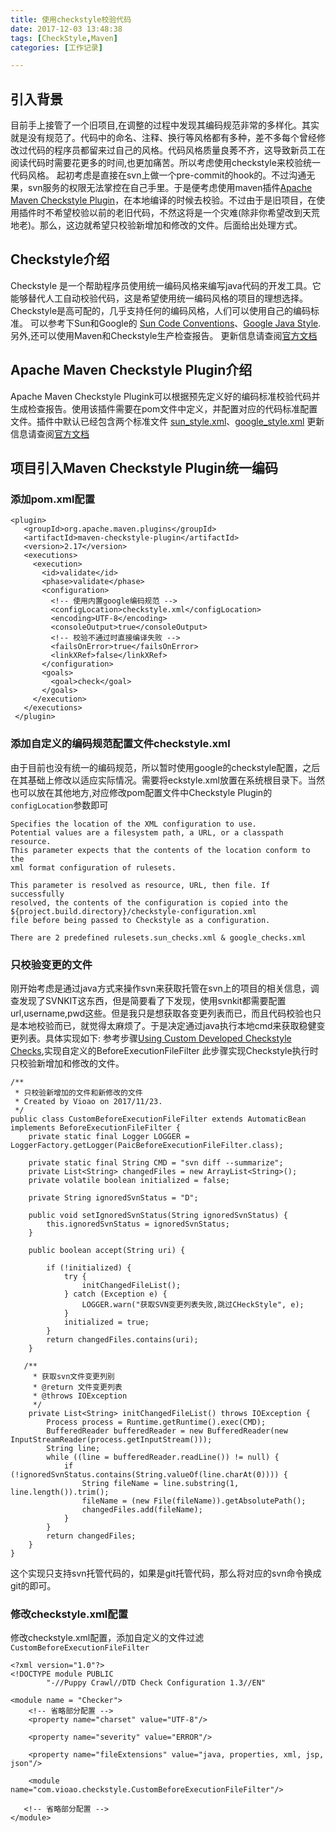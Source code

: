 ```yaml
---
title: 使用checkstyle校验代码
date: 2017-12-03 13:48:38
tags: [CheckStyle,Maven]
categories: [工作记录]

---
```

## 引入背景
目前手上接管了一个旧项目,在调整的过程中发现其编码规范非常的多样化。其实就是没有规范了。代码中的命名、注释、换行等风格都有多种，差不多每个曾经修改过代码的程序员都留来过自己的风格。代码风格质量良莠不齐，这导致新员工在阅读代码时需要花更多的时间,也更加痛苦。所以考虑使用checkstyle来校验统一代码风格。
起初考虑是直接在svn上做一个pre-commit的hook的。不过沟通无果，svn服务的权限无法掌控在自己手里。于是便考虑使用maven插件[Apache Maven Checkstyle Plugin](http://maven.apache.org/plugins/maven-checkstyle-plugin/)，在本地编译的时候去校验。不过由于是旧项目，在使用插件时不希望校验以前的老旧代码，不然这将是一个灾难(除非你希望改到天荒地老)。那么，这边就希望只校验新增加和修改的文件。后面给出处理方式。

<!-- more -->

## Checkstyle介绍
Checkstyle 是一个帮助程序员使用统一编码风格来编写java代码的开发工具。它能够替代人工自动校验代码，这是希望使用统一编码风格的项目的理想选择。Checkstyle是高可配的，几乎支持任何的编码风格，人们可以使用自己的编码标准。
可以参考下Sun和Google的 [Sun Code Conventions](http://www.oracle.com/technetwork/java/javase/documentation/codeconvtoc-136057.html)、[Google Java Style](http://checkstyle.sourceforge.net/reports/google-java-style-20170228.html).
另外,还可以使用Maven和Checkstyle生产检查报告。
更新信息请查阅[官方文档](http://checkstyle.sourceforge.net/index.html)

## Apache Maven Checkstyle Plugin介绍
Apache Maven Checkstyle Plugink可以根据预先定义好的编码标准校验代码并生成检查报告。使用该插件需要在pom文件中定义，并配置对应的代码标准配置文件。插件中默认已经包含两个标准文件 [sun_style.xml](http://checkstyle.sourceforge.net/sun_style.html)、[google_style.xml](http://checkstyle.sourceforge.net/google_style.html)
更新信息请查阅[官方文档](http://maven.apache.org/plugins/maven-checkstyle-plugin/)

## 项目引入Maven Checkstyle Plugin统一编码
### 添加pom.xml配置
```
<plugin>
   <groupId>org.apache.maven.plugins</groupId>
   <artifactId>maven-checkstyle-plugin</artifactId>
   <version>2.17</version>
   <executions>
     <execution>
       <id>validate</id>
       <phase>validate</phase>
       <configuration>
         <!-- 使用内置google编码规范 -->
         <configLocation>checkstyle.xml</configLocation>
         <encoding>UTF-8</encoding>
         <consoleOutput>true</consoleOutput>
         <!-- 校验不通过时直接编译失败 -->
         <failsOnError>true</failsOnError>
         <linkXRef>false</linkXRef>
       </configuration>
       <goals>
         <goal>check</goal>
       </goals>
     </execution>
   </executions>
 </plugin>
```

### 添加自定义的编码规范配置文件checkstyle.xml
由于目前也没有统一的编码规范，所以暂时使用google的checkstyle配置，之后在其基础上修改以适应实际情况。需要将eckstyle.xml放置在系统根目录下。当然也可以放在其他地方,对应修改pom配置文件中Checkstyle Plugin的`configLocation`参数即可
```
Specifies the location of the XML configuration to use.
Potential values are a filesystem path, a URL, or a classpath resource.
This parameter expects that the contents of the location conform to the
xml format configuration of rulesets.

This parameter is resolved as resource, URL, then file. If successfully
resolved, the contents of the configuration is copied into the
${project.build.directory}/checkstyle-configuration.xml
file before being passed to Checkstyle as a configuration.

There are 2 predefined rulesets.sun_checks.xml & google_checks.xml
```

### 只校验变更的文件
刚开始考虑是通过java方式来操作svn来获取托管在svn上的项目的相关信息，调查发现了SVNKIT这东西，但是简要看了下发现，使用svnkit都需要配置url,username,pwd这些。但是我只是想获取各变更列表而已，而且代码校验也只是本地校验而已，就觉得太麻烦了。于是决定通过java执行本地cmd来获取稳健变更列表。具体实现如下:
参考步骤[Using Custom Developed Checkstyle Checks](http://maven.apache.org/plugins/maven-checkstyle-plugin/examples/custom-developed-checkstyle.html),实现自定义的BeforeExecutionFileFilter
此步骤实现Checkstyle执行时只校验新增加和修改的文件。
```
/**
 * 只校验新增加的文件和新修改的文件
 * Created by Vioao on 2017/11/23.
 */
public class CustomBeforeExecutionFileFilter extends AutomaticBean implements BeforeExecutionFileFilter {
    private static final Logger LOGGER = LoggerFactory.getLogger(PaicBeforeExecutionFileFilter.class);

    private static final String CMD = "svn diff --summarize";
    private List<String> changedFiles = new ArrayList<String>();
    private volatile boolean initialized = false;

    private String ignoredSvnStatus = "D";

    public void setIgnoredSvnStatus(String ignoredSvnStatus) {
        this.ignoredSvnStatus = ignoredSvnStatus;
    }

    public boolean accept(String uri) {

        if (!initialized) {
            try {
                initChangedFileList();
            } catch (Exception e) {
                LOGGER.warn("获取SVN变更列表失败,跳过CHeckStyle", e);
            }
            initialized = true;
        }
        return changedFiles.contains(uri);
    }

   /**
     * 获取svn文件变更列别
     * @return 文件变更列表
     * @throws IOException
     */
    private List<String> initChangedFileList() throws IOException {
        Process process = Runtime.getRuntime().exec(CMD);
        BufferedReader bufferedReader = new BufferedReader(new InputStreamReader(process.getInputStream()));
        String line;
        while ((line = bufferedReader.readLine()) != null) {
            if (!ignoredSvnStatus.contains(String.valueOf(line.charAt(0)))) {
                String fileName = line.substring(1, line.length()).trim();
                fileName = (new File(fileName)).getAbsolutePath();
                changedFiles.add(fileName);
            }
        }
        return changedFiles;
    }
}

```

这个实现只支持svn托管代码的，如果是git托管代码，那么将对应的svn命令换成git的即可。

### 修改checkstyle.xml配置
修改checkstyle.xml配置，添加自定义的文件过滤`CustomBeforeExecutionFileFilter`
```
<?xml version="1.0"?>
<!DOCTYPE module PUBLIC
        "-//Puppy Crawl//DTD Check Configuration 1.3//EN"

<module name = "Checker">
    <!-- 省略部分配置 -->
    <property name="charset" value="UTF-8"/>

    <property name="severity" value="ERROR"/>

    <property name="fileExtensions" value="java, properties, xml, jsp, json"/>

    <module name="com.vioao.checkstyle.CustomBeforeExecutionFileFilter"/>

   <!-- 省略部分配置 -->
</module>
```